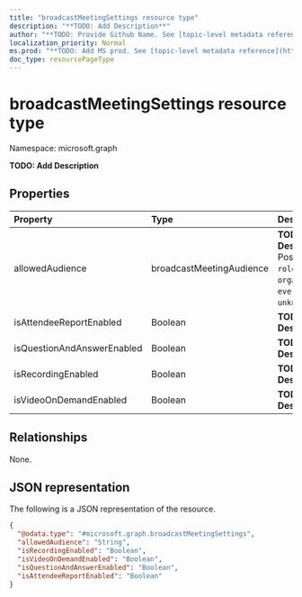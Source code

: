 ```yaml
---
title: "broadcastMeetingSettings resource type"
description: "**TODO: Add Description**"
author: "**TODO: Provide Github Name. See [topic-level metadata reference](https://msgo.azurewebsites.net/add/document/guidelines/metadata.html#topic-level-metadata)**"
localization_priority: Normal
ms.prod: "**TODO: Add MS prod. See [topic-level metadata reference](https://msgo.azurewebsites.net/add/document/guidelines/metadata.html#topic-level-metadata)**"
doc_type: resourcePageType
---
```


# broadcastMeetingSettings resource type

Namespace: microsoft.graph

**TODO: Add Description**

## Properties
|Property|Type|Description|
|:---|:---|:---|
|allowedAudience|broadcastMeetingAudience|**TODO: Add Description**. Possible values are: `roleIsAttendee`, `organization`, `everyone`, `unknownFutureValue`.|
|isAttendeeReportEnabled|Boolean|**TODO: Add Description**|
|isQuestionAndAnswerEnabled|Boolean|**TODO: Add Description**|
|isRecordingEnabled|Boolean|**TODO: Add Description**|
|isVideoOnDemandEnabled|Boolean|**TODO: Add Description**|

## Relationships
None.

## JSON representation
The following is a JSON representation of the resource.
<!-- {
  "blockType": "resource",
  "@odata.type": "microsoft.graph.broadcastMeetingSettings"
}
-->
``` json
{
  "@odata.type": "#microsoft.graph.broadcastMeetingSettings",
  "allowedAudience": "String",
  "isRecordingEnabled": "Boolean",
  "isVideoOnDemandEnabled": "Boolean",
  "isQuestionAndAnswerEnabled": "Boolean",
  "isAttendeeReportEnabled": "Boolean"
}
```

